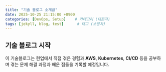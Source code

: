 ```yaml
---
title: "기술 블로그 소개글"
date: 2025-10-25 21:15:00 +0900
categories: [DevOps, Setup]    # 카테고리 (대문자)
tags: [jekyll, blog, test]      # 태그 (소문자)
---
```


## 기술 블로그 시작

이 기술블로그는 현업에서 직접 겪은 경험과 **AWS**, **Kubernetes**, **CI/CD** 등을 공부하며 겪는
문제 해결 과정과 배운 점들을 기록할 예정입니다.